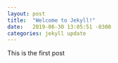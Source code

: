 ```yaml
---
layout: post
title:  "Welcome to Jekyll!"
date:   2019-06-30 13:05:51 -0300
categories: jekyll update
---
```

This is the first post